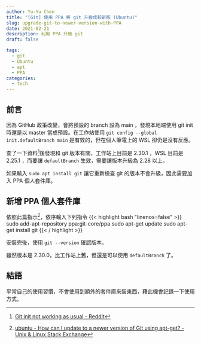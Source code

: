 ```yaml
---
author: Yu-Yu Chen
title: "[Git] 使用 PPA 將 git 升級成較新版 (Ubuntu)"
slug: upgrade-git-to-newer-version-with-PPA
date: 2021-02-21
description: 利用 PPA 升級 git
draft: false

tags: 
  - git
  - Ubuntu
  - apt
  - PPA
categories: 
  - tech
---
```


## 前言

因為 GitHub 政策改變，會將預設的 branch 設為 main ，發現本地端使用 git init 時還是以 master 當成預設。在工作站使用 `git config --global init.defaultBranch main` 是有效的，但在個人筆電上的 WSL 卻仍是沒有反應。

查了一下資料[^1]後發現和 git 版本有關，工作站上目前是 2.30.1 ，WSL 目前是 2.25.1 ，而要讓 `defaultBranch` 生效，需要讓版本升級為 2.28 以上。

如果輸入 `sudo apt install git` 讓它重新檢查 git 的版本不會升級，因此需要加入 PPA 個人套件庫。

## 新增 PPA 個人套件庫

依照此篇指示[^2]，依序輸入下列指令
{{< highlight bash "linenos=false" >}}
sudo add-apt-repository ppa:git-core/ppa
sudo apt-get update
sudo apt-get install git
{{< / highlight >}}

安裝完後，使用 `git --version` 確認版本。

雖然版本是 2.30.0，比工作站上舊，但還是可以使用 `defaultBranch` 了。

## 結語

平常自己的使用習慣，不會使用到額外的套件庫來裝東西，藉此機會記錄一下使用方式。

[^1]: [Git init not working as usual - Reddit](https://www.reddit.com/r/git/comments/jwgn8p/git_init_not_working_as_usual/)
[^2]: [ubuntu - How can I update to a newer version of Git using apt-get? - Unix & Linux Stack Exchange](https://unix.stackexchange.com/questions/33617/how-can-i-update-to-a-newer-version-of-git-using-apt-get)
